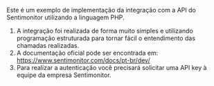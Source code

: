 Este é um exemplo de implementação da integração com a API do Sentimonitor utilizando a linguagem PHP.

1) A integração foi realizada de forma muito simples e utilizando programação estruturada para tornar fácil o entendimento das chamadas realizadas.
2) A documentação oficial pode ser encontrada em: https://www.sentimonitor.com/docs/pt-br/dev/
3) Para realizar a autenticação você precisará solicitar uma API key à equipe da empresa Sentimonitor.

